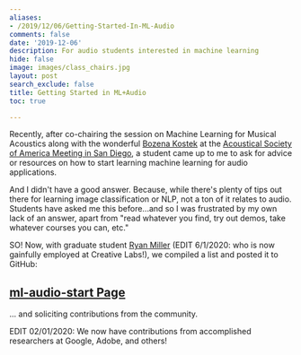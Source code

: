 ```yaml
---
aliases:
- /2019/12/06/Getting-Started-In-ML-Audio
comments: false
date: '2019-12-06'
description: For audio students interested in machine learning
hide: false
image: images/class_chairs.jpg
layout: post
search_exclude: false
title: Getting Started in ML+Audio
toc: true

---
```


Recently, after co-chairing the session on Machine Learning for Musical Acoustics along with the wonderful [Bozena Kostek](http://audioakustyka.org/head-of-laboratory/) at the [Acoustical Society of America Meeting in San Diego](https://acousticalsociety.org/program-of-178th-meeting-of-the-acoustical-society-of-america/), a student came up to me to ask for advice or resources on how to start learning machine learning for audio applications.  

And I didn't have a good answer.  Because, while there's plenty of tips out there for learning image classification or NLP, not a ton of it relates to audio.  Students have asked me this before...and so I was frustrated by my own lack of an answer, apart from "read whatever you find, try out demos, take whatever courses you can, etc."

SO!  Now, with graduate student [Ryan Miller](https://www.linkedin.com/in/ryan-miller-1aa8355a/)  (EDIT 6/1/2020: who is now gainfully employed at Creative Labs!), we compiled a list and posted it to GitHub:

## [ml-audio-start Page](https://github.com/drscotthawley/ml-audio-start)

... and soliciting contributions from the community.

EDIT 02/01/2020: We now have contributions from accomplished researchers at Google, Adobe, and others!
